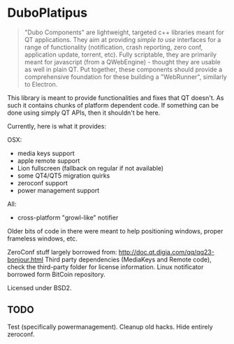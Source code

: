 # DuboPlatipus

> "Dubo Components" are lightweight, targeted c++ libraries meant for QT applications.
> They aim at providing *simple to use* interfaces for a range of functionality
(notification, crash reporting, zero conf, application update, torrent, etc).
> Fully scriptable, they are primarily meant for javascript (from a QWebEngine) - thought they are usable as well in plain QT.
> Put together, these components should provide a comprehensive foundation for these building a "WebRunner", similarly to Electron.

This library is meant to provide functionalities and fixes that QT doesn't.
As such it contains chunks of platform dependent code.
If something can be done using simply QT APIs, then it shouldn't be here.

Currently, here is what it provides:

OSX:
- media keys support
- apple remote support
- Lion fullscreen (fallback on regular if not available)
- some QT4/QT5 migration quirks
- zeroconf support
- power management support

All:
- cross-platform "growl-like" notifier

Older bits of code in there were meant to help positioning windows, proper frameless windows, etc.

ZeroConf stuff largely borrowed from: http://doc.qt.digia.com/qq/qq23-bonjour.html
Third party dependencies (MediaKeys and Remote code), check the third-party folder for license information.
Linux notificator borrowed form BitCoin repository.

Licensed under BSD2.

## TODO

Test (specifically powermanagement).
Cleanup old hacks.
Hide entirely zeroconf.
